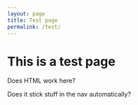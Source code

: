 ```yaml
---
layout: page
title: Test page
permalink: /test/
---
```

<h1>This is a test page</h1>


<p>Does HTML work here?</p>

Does it stick stuff in the nav automatically?
